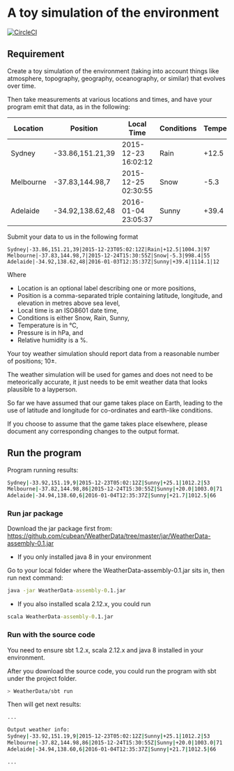 # A toy simulation of the environment

[![CircleCI](https://circleci.com/gh/cubean/WeatherData.svg?style=svg)](https://circleci.com/gh/cubean/WeatherData)

## Requirement

Create a toy simulation of the environment (taking into account things like atmosphere, topography, geography, oceanography, or similar) 
that evolves over time. 

Then take measurements at various locations and times, and have your program emit that data, as in the following:

 |Location   |Position          | Local Time          |Conditions  |Temperature| Pressure | Humidity|
 |-----------|---------|---------|---------|---------|---------|------|
 |Sydney   | -33.86,151.21,39   | 2015-12-23 16:02:12   |   Rain        |+12.5     | 1010.3    |  97|
 | Melbourne| -37.83,144.98,7   |2015-12-25 02:30:55     | Snow       | -5.3        |998.4    |  55|
 |Adelaide  |-34.92,138.62,48  |2016-01-04 23:05:37     | Sunny     |  +39.4     | 1114.1     | 12|

Submit your data to us in the following format

```
Sydney|-33.86,151.21,39|2015-12-23T05:02:12Z|Rain|+12.5|1004.3|97
Melbourne|-37.83,144.98,7|2015-12-24T15:30:55Z|Snow|-5.3|998.4|55
Adelaide|-34.92,138.62,48|2016-01-03T12:35:37Z|Sunny|+39.4|1114.1|12
```

Where

-	Location is an optional label describing one or more positions,
-	Position is a comma-separated triple containing latitude, longitude, and elevation in metres above sea level,
-	Local time is an ISO8601 date time,
-	Conditions is either Snow, Rain, Sunny,
-	Temperature is in °C,
-	Pressure is in hPa, and
-	Relative humidity is a %.

Your toy weather simulation should report data from a reasonable number of positions; 10±. 

The weather simulation will be used for games and does not need to be meteorically accurate, 
it just needs to be emit weather data that looks plausible to a layperson.

So far we have assumed that our game takes place on Earth, 
leading to the use of latitude and longitude for co-ordinates and earth-like conditions. 

If you choose to assume that the game takes place elsewhere, please document any corresponding changes to the output format.

## Run the program

Program running results:

```cmd
Sydney|-33.92,151.19,9|2015-12-23T05:02:12Z|Sunny|+25.1|1012.2|53
Melbourne|-37.82,144.98,86|2015-12-24T15:30:55Z|Sunny|+20.0|1003.0|71
Adelaide|-34.94,138.60,6|2016-01-04T12:35:37Z|Sunny|+21.7|1012.5|66
```

### Run jar package

Download the jar package first from: 
https://github.com/cubean/WeatherData/tree/master/jar/WeatherData-assembly-0.1.jar

- If you only installed java 8 in your environment

Go to your local folder where the WeatherData-assembly-0.1.jar sits in, then run next command:

```cmd
java -jar WeatherData-assembly-0.1.jar
```

- If you also installed scala 2.12.x, you could run

```cmd
scala WeatherData-assembly-0.1.jar
```

### Run with the source code

You need to ensure sbt 1.2.x, scala 2.12.x and java 8 installed in your environment.

After you download the source code, you could run the program with sbt under the project folder.

```sh
> WeatherData/sbt run
```
Then will get next results:

```cmd
...

Output weather info:
Sydney|-33.92,151.19,9|2015-12-23T05:02:12Z|Sunny|+25.1|1012.2|53
Melbourne|-37.82,144.98,86|2015-12-24T15:30:55Z|Sunny|+20.0|1003.0|71
Adelaide|-34.94,138.60,6|2016-01-04T12:35:37Z|Sunny|+21.7|1012.5|66

...
```